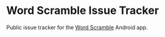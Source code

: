 # Word Scramble Issue Tracker
Public issue tracker for the [Word Scramble](https://play.google.com/store/apps/details?id=com.dustinhellstern.wordscramble) Android app.
